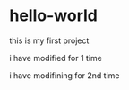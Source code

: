 # hello-world
this is my first project


i have modified for 1 time

i have modifining for 2nd time
